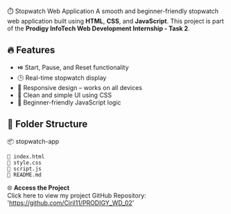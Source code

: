 ⏱️ Stopwatch Web Application
    A smooth and beginner-friendly stopwatch web application built using **HTML**, **CSS**, and **JavaScript**. 
    This project is part of the **Prodigy InfoTech Web Development Internship - Task 2**.


## 🔥 Features

- ⏯️ Start, Pause, and Reset functionality
- 🕒 Real-time stopwatch display
- 📱 Responsive design – works on all devices
- 🎨 Clean and simple UI using CSS
- 🧠 Beginner-friendly JavaScript logic

## 📁 Folder Structure

 📦 stopwatch-app 
   
    📜 index.html 
    📜 style.css 
    📜 script.js 
    📜 README.md

🌐 **Access the Project**  
Click here to view my project
GitHub Repository: 'https://github.com/Ciril11/PRODIGY_WD_02'

